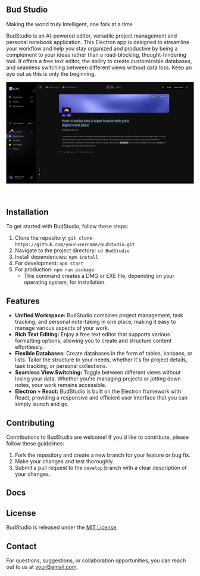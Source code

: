 ## Bud Studio

<p>
Making the world truly Intelligent, one fork at a time
</p>

BudStudio is an AI-powered editor, versatile project management and personal notebook application. This Electron app is designed to streamline your workflow and help you stay organized and productive by being a complement to your ideas rather than a road-blocking, thought-hindering tool. It offers a free text editor, the ability to create customizable databases, and seamless switching between different views without data loss. Keep an eye out as this is only the beginning.

![Screenshot](assets/screenshot.png)

<br>

## Installation

To get started with BudStudio, follow these steps:

1. Clone the repository: `git clone https://github.com/yourusername/BudStudio.git`
2. Navigate to the project directory: `cd BudStudio`
3. Install dependencies: `npm install`
4. For development: `npm start`
5. For production: `npm run package`
   - This command creates a DMG or EXE file, depending on your operating system, for installation.


## Features

- **Unified Workspace:** BudStudio combines project management, task tracking, and personal note-taking in one place, making it easy to manage various aspects of your work.
- **Rich Text Editing:** Enjoy a free text editor that supports various formatting options, allowing you to create and structure content effortlessly.
- **Flexible Databases:** Create databases in the form of tables, kanbans, or lists. Tailor the structure to your needs, whether it's for project details, task tracking, or personal collections.
- **Seamless View Switching:** Toggle between different views without losing your data. Whether you're managing projects or jotting down notes, your work remains accessible.
- **Electron + React:** BudStudio is built on the Electron framework with React, providing a responsive and efficient user interface that you can simply launch and go.

## Contributing

Contributions to BudStudio are welcome! If you'd like to contribute, please follow these guidelines:

1. Fork the repository and create a new branch for your feature or bug fix.
2. Make your changes and test thoroughly.
3. Submit a pull request to the `develop` branch with a clear description of your changes.



## Docs


<!-- ## Backers


## Maintainers -->


## License

BudStudio is released under the [MIT License](./LICENSE).

## Contact

For questions, suggestions, or collaboration opportunities, you can reach out to us at [your@email.com](mailto:your@email.com).
